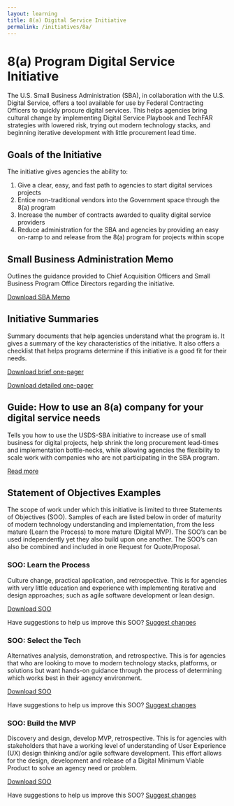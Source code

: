 ```yaml
---
layout: learning
title: 8(a) Digital Service Initiative
permalink: /initiatives/8a/
---
```

# 8(a) Program Digital Service Initiative 
The U.S. Small Business Administration (SBA), in collaboration with the U.S. Digital Service, offers a tool available for use by Federal Contracting Officers to quickly procure digital services. This helps agencies bring cultural change by implementing Digital Service Playbook and TechFAR strategies with lowered risk, trying out modern technology stacks, and beginning iterative development with little procurement lead time.

## Goals of the Initiative

The initiative gives agencies the ability to:

1. Give a clear, easy, and fast path to agencies to start digital services projects
2. Entice non-traditional vendors into the Government space through the 8(a) program
3. Increase the number of contracts awarded to quality digital service providers
4. Reduce administration for the SBA and agencies by providing an easy on-ramp to and release from the 8(a) program for projects within scope

## Small Business Administration Memo

Outlines the guidance provided to Chief Acquisition Officers and Small Business Program Office Directors regarding the initiative.

<a href="/techfar-hub-v2/assets/files/8aSBA_USDSMemo.pdf">Download SBA Memo <i class="fa fa-file-pdf-o" aria-hidden="true"></i></a>


## Initiative Summaries

Summary documents that help agencies understand what the program is. It gives a summary of the key characteristics of the initiative. It also offers a checklist that helps programs determine if this initiative is a good fit for their needs.

<a href="/techfar-hub-v2/assets/files/USDS-SBA8a_Brief.pdf">Download brief one-pager <i class="fa fa-file-pdf-o" aria-hidden="true"></i></a>

<a href="/techfar-hub-v2/assets/files/USDS-SBA8a_Detailed.pdf">Download detailed one-pager <i class="fa fa-file-pdf-o" aria-hidden="true"></i></a>


## Guide: How to use an 8(a) company for your digital service needs

Tells you how to use the USDS-SBA initiative to increase use of small business for digital projects, help shrink the long procurement lead-times and implementation bottle-necks, while allowing agencies the flexibility to scale work with companies who are not participating in the SBA program.

<a href="/techfar-hub-v2/learning_center/field_guides/4/">Read more <i class="fa fa-angle-double-right" aria-hidden="true"></i></a>


## Statement of Objectives Examples

The scope of work under which this initiative is limited to three Statements of Objectives (SOO). Samples of each are listed below in order of maturity of modern technology understanding and implementation, from the less mature (Learn the Process) to more mature (Digital MVP). The SOO’s can be used independently yet they also build upon one another. The SOO’s can also be combined and included in one Request for Quote/Proposal.

### SOO: Learn the Process

Culture change, practical application, and retrospective. This is for agencies with very little education and experience with implementing iterative and design approaches; such as agile software development or lean design.

<a href="/techfar-hub-v2/assets/files/USDS-LearnTheProcessSOO.docx">Download SOO <i class="fa fa-download" aria-hidden="true"></i></a>

Have suggestions to help us improve this SOO? <a href="https://github.com/usds/techfar-hub/blob/master/sba-docs/learn_the_processSOO.md" target="_blank" class="usa-external_link">Suggest changes</a>

### SOO: Select the Tech

Alternatives analysis, demonstration, and retrospective. This is for agencies that who are looking to move to modern technology stacks, platforms, or solutions but want hands-on guidance through the process of determining which works best in their agency environment.

<a href="/techfar-hub-v2/assets/files/USDS-SelectYourTechSOO.docx">Download SOO <i class="fa fa-download" aria-hidden="true"></i></a>

Have suggestions to help us improve this SOO? <a href="https://github.com/usds/techfar-hub/blob/master/sba-docs/select_your_tech.md" target="_blank" class="usa-external_link">Suggest changes</a>


### SOO: Build the MVP

Discovery and design, develop MVP, retrospective. This is for agencies with stakeholders that have a working level of understanding of User Experience (UX) design thinking and/or agile software development. This effort allows for the design, development and release of a Digital Minimum Viable Product to solve an agency need or problem.

<a href="/techfar-hub-v2/assets/files/USDS-BuildAnMVP_SOO.docx">Download SOO <i class="fa fa-download" aria-hidden="true"></i></a>

Have suggestions to help us improve this SOO? <a href="https://github.com/usds/techfar-hub/blob/master/sba-docs/build_MVP.md" target="_blank" class="usa-external_link">Suggest changes</a>

